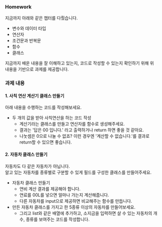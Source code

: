 ### Homework

지금까지 아래와 같은 챕터를 다뤘습니다.

- 변수와 데이터 타입
- 연산자
- 조건문과 반복문
- 함수
- 클래스

지금까지 배운 내용을 잘 이해하고 있는지, 코드로 작성할 수 있는지 확인하기 위해
위 내용을 기반으로 과제를 제공합니다.

### 과제 내용

#### 1. 사칙 연산 계산기 클래스 만들기

아래 내용을 수행하는 코드를 작성해보세요.

- 두 개의 값을 받아 사칙연산을 하는 코드 작성
  - 계산기라는 클래스를 만들고 연산자를 함수로 생성해주세요.
  - 결과는 '답은 00 입니다.' 라고 출력하거나 return 하면 좋을 것 같아요.
  - 나눗셈은 0으로 나눌 수 없죠? 이런 경우엔 '계산할 수 없습니다.'를 결과로 return할 수 있으면 좋습니다.

#### 2. 자동차 클래스 만들기

자동차도 다 같은 자동차가 아닙니다. <br> 
알고 있는 자동차를 종류별로 구분할 수 있게 필드를 구성한 클래스를 만들어주세요.

- 자동차 클래스 만들기
  - 연비 계산 결과를 제공해야 합니다.
  - 연료를 00L를 넣으면 얼마나 가는지 계산해줍니다.
  - 다른 자동차를 input으로 제공하면 비교해주는 함수를 만듭니다.
- 만든 자동차 클래스를 가지고 한 5종류 이상의 자동차를 만들어보세요.
  - 그리고 list와 같은 배열에 추가하고, 소지금을 입력하면 살 수 있는 자동차의 개수, 종류를 보여주는 코드를 작성합니다.

